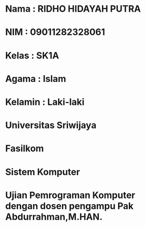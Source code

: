 # Nama    : RIDHO HIDAYAH PUTRA
# NIM     : 09011282328061
# Kelas   : SK1A
# Agama   : Islam
# Kelamin : Laki-laki 
# Universitas Sriwijaya
# Fasilkom 
# Sistem Komputer 
# Ujian Pemrograman Komputer dengan dosen pengampu Pak Abdurrahman,M.HAN.
